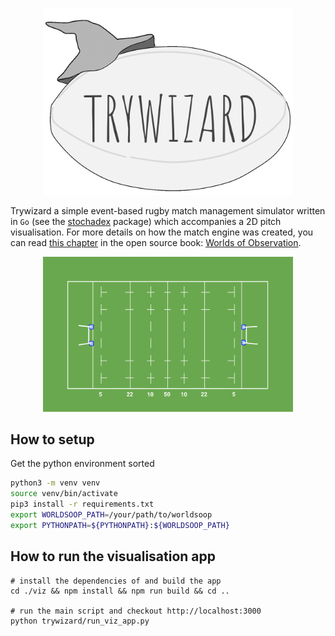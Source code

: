 <p align="center">
<img src="../viz/src/assets/trywizard-logo-animated.gif" width="400"/>
</p>

Trywizard a simple event-based rugby match management simulator written in `Go` (see the [stochadex](https://github.com/umbralcalc/stochadex) package) which accompanies a 2D pitch visualisation. For more details on how the match engine was created, you can read [this chapter](https://umbralcalc.github.io/worlds-of-observation/managing_a_rugby_match/chapter.pdf) in the open source book: [Worlds of Observation](https://umbralcalc.github.io/worlds-of-observation/).

<p align="center">
<img src="../viz/src/assets/pitch-background.png" width="400"/>
</p>

## How to setup

Get the python environment sorted

```bash
python3 -m venv venv
source venv/bin/activate
pip3 install -r requirements.txt
export WORLDSOOP_PATH=/your/path/to/worldsoop
export PYTHONPATH=${PYTHONPATH}:${WORLDSOOP_PATH}
```

## How to run the visualisation app

```shell
# install the dependencies of and build the app
cd ./viz && npm install && npm run build && cd ..

# run the main script and checkout http://localhost:3000
python trywizard/run_viz_app.py
```
